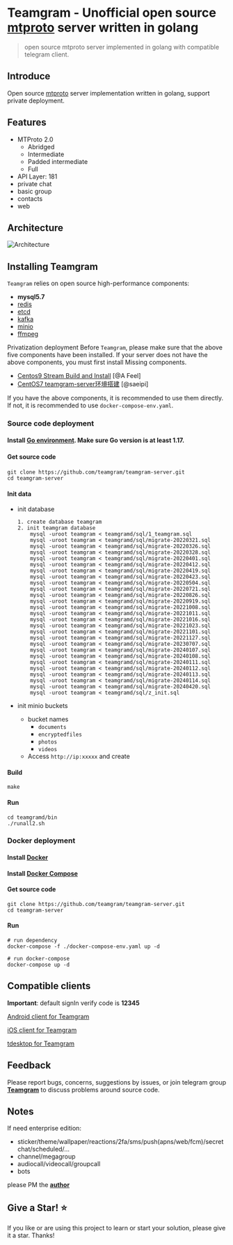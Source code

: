 # Teamgram - Unofficial open source [mtproto](https://core.telegram.org/mtproto) server written in golang
> open source mtproto server implemented in golang with compatible telegram client.

## Introduce
Open source [mtproto](https://core.telegram.org/mtproto) server implementation written in golang, support private deployment.

## Features
- MTProto 2.0
  - Abridged
  - Intermediate
  - Padded intermediate
  - Full
- API Layer: 181
- private chat
- basic group
- contacts
- web

## Architecture
![Architecture](docs/image/architecture-001.png)

## Installing Teamgram 
`Teamgram` relies on open source high-performance components: 

- **mysql5.7**
- [redis](https://redis.io/)
- [etcd](https://etcd.io/)
- [kafka](https://kafka.apache.org/quickstart)
- [minio](https://docs.min.io/docs/minio-quickstart-guide.html#GNU/Linux)
- [ffmpeg](https://www.johnvansickle.com/ffmpeg/)

Privatization deployment Before `Teamgram`, please make sure that the above five components have been installed. If your server does not have the above components, you must first install Missing components. 

- [Centos9 Stream Build and Install](docs/install-centos-9.md) [@A Feel]
- [CentOS7 teamgram-server环境搭建](docs/install-centos-7.md) [@saeipi]

If you have the above components, it is recommended to use them directly. If not, it is recommended to use `docker-compose-env.yaml`.


### Source code deployment
#### Install [Go environment](https://go.dev/doc/install). Make sure Go version is at least 1.17.


#### Get source code　

```
git clone https://github.com/teamgram/teamgram-server.git
cd teamgram-server
```

#### Init data
- init database

	```
	1. create database teamgram
	2. init teamgram database
		mysql -uroot teamgram < teamgramd/sql/1_teamgram.sql
		mysql -uroot teamgram < teamgramd/sql/migrate-20220321.sql
		mysql -uroot teamgram < teamgramd/sql/migrate-20220326.sql
		mysql -uroot teamgram < teamgramd/sql/migrate-20220328.sql
		mysql -uroot teamgram < teamgramd/sql/migrate-20220401.sql
		mysql -uroot teamgram < teamgramd/sql/migrate-20220412.sql
		mysql -uroot teamgram < teamgramd/sql/migrate-20220419.sql
		mysql -uroot teamgram < teamgramd/sql/migrate-20220423.sql
		mysql -uroot teamgram < teamgramd/sql/migrate-20220504.sql
		mysql -uroot teamgram < teamgramd/sql/migrate-20220721.sql
		mysql -uroot teamgram < teamgramd/sql/migrate-20220826.sql
		mysql -uroot teamgram < teamgramd/sql/migrate-20220919.sql
		mysql -uroot teamgram < teamgramd/sql/migrate-20221008.sql
		mysql -uroot teamgram < teamgramd/sql/migrate-20221011.sql
		mysql -uroot teamgram < teamgramd/sql/migrate-20221016.sql
		mysql -uroot teamgram < teamgramd/sql/migrate-20221023.sql
		mysql -uroot teamgram < teamgramd/sql/migrate-20221101.sql
		mysql -uroot teamgram < teamgramd/sql/migrate-20221127.sql
		mysql -uroot teamgram < teamgramd/sql/migrate-20230707.sql
		mysql -uroot teamgram < teamgramd/sql/migrate-20240107.sql
		mysql -uroot teamgram < teamgramd/sql/migrate-20240108.sql
		mysql -uroot teamgram < teamgramd/sql/migrate-20240111.sql
		mysql -uroot teamgram < teamgramd/sql/migrate-20240112.sql
		mysql -uroot teamgram < teamgramd/sql/migrate-20240113.sql
		mysql -uroot teamgram < teamgramd/sql/migrate-20240114.sql
		mysql -uroot teamgram < teamgramd/sql/migrate-20240420.sql
		mysql -uroot teamgram < teamgramd/sql/z_init.sql
	```

- init minio buckets
	- bucket names
	  - `documents`
	  - `encryptedfiles`
	  - `photos`
	  - `videos`
	- Access `http://ip:xxxxx` and create


#### Build
	
```
make
```

#### Run

```
cd teamgramd/bin
./runall2.sh
```

### Docker deployment
#### Install [Docker](https://docs.docker.com/get-docker/)

#### Install [Docker Compose](https://docs.docker.com/compose/install/)

#### Get source code

```
git clone https://github.com/teamgram/teamgram-server.git
cd teamgram-server
```

#### Run

```  
# run dependency
docker-compose -f ./docker-compose-env.yaml up -d

# run docker-compose
docker-compose up -d
```
	
## Compatible clients
**Important**: default signIn verify code is **12345**

[Android client for Teamgram](clients/teamgram-android.md)

[iOS client for Teamgram](clients/teamgram-ios.md)

[tdesktop for Teamgram](clients/teamgram-tdesktop.md)

## Feedback
Please report bugs, concerns, suggestions by issues, or join telegram group **[Teamgram](https://t.me/+TjD5LZJ5XLRlCYLF)** to discuss problems around source code.

## Notes
If need enterprise edition:

- sticker/theme/wallpaper/reactions/2fa/sms/push(apns/web/fcm)/secretchat/scheduled/...
- channel/megagroup
- audiocall/videocall/groupcall
- bots

please PM the **[author](https://t.me/benqi)**

## Give a Star! ⭐

If you like or are using this project to learn or start your solution, please give it a star. Thanks!
